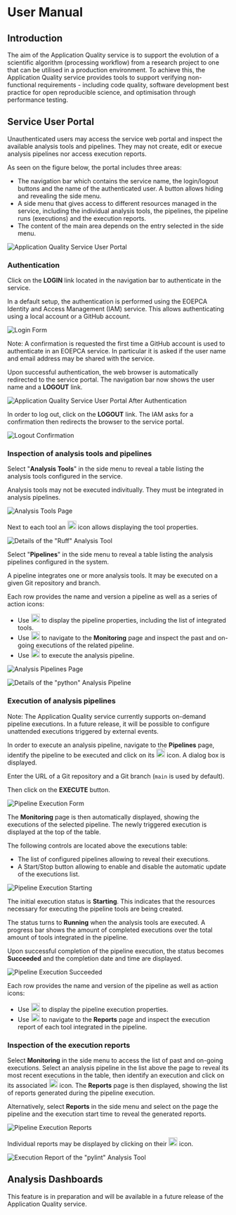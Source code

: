 # User Manual

## Introduction

The aim of the Application Quality service is to support the evolution of a scientific algorithm (processing workflow) from a research project to one that can be utilised in a production environment. To achieve this, the Application Quality service provides tools to support verifying non-functional requirements - including code quality, software development best practice for open reproducible science, and optimisation through performance testing.

## Service User Portal

Unauthenticated users may access the service web portal and inspect the available analysis tools and pipelines. They may not create, edit or execue analysis pipelines nor access execution reports.

As seen on the figure below, the portal includes three areas:

- The navigation bar which contains the service name, the login/logout buttons and the name of the authenticated user. A button allows hiding and revealing the side menu.
- A side menu that gives access to different resources managed in the service, including the individual analysis tools, the pipelines, the pipeline runs (executions) and the execution reports.
- The content of the main area depends on the entry selected in the side menu.

![Application Quality Service User Portal](../img/user-manual/app-unauthenticated.png)


### Authentication 

Click on the **LOGIN** link located in the navigation bar to authenticate in the service.

In a default setup, the authentication is performed using the EOEPCA Identity and Access Management (IAM) service. This allows authenticating using a local account or a GitHub account.

![Login Form](../img/user-manual/iam-login.png)

Note: A confirmation is requested the first time a GitHub account is used to authenticate in an EOEPCA service. In particular it is asked if the user name and email address may be shared with the service.

Upon successful authentication, the web browser is automatically redirected to the service portal. The navigation bar now shows the user name and a **LOGOUT** link.

![Application Quality Service User Portal After Authentication](../img/user-manual/app-authenticated.png)

In order to log out, click on the **LOGOUT** link. The IAM asks for a confirmation then redirects the browser to the service portal.

![Logout Confirmation](../img/user-manual/iam-logout.png)

### Inspection of analysis tools and pipelines

Select "**Analysis Tools**" in the side menu to reveal a table listing the analysis tools configured in the service.

Analysis tools may not be executed indivitually. They must be integrated in analysis pipelines.

![Analysis Tools Page](../img/user-manual/app-analysis-tools.png)

Next to each tool an <img src="../img/user-manual/mdi-information-blue.png" style="height:20px; width:20px"/> icon allows displaying the tool properties.

![Details of the "Ruff" Analysis Tool](../img/user-manual/app-analysis-tool-details-ruff.png)


Select "**Pipelines**" in the side menu to reveal a table listing the analysis pipelines configured in the system.

A pipeline integrates one or more analysis tools. It may be executed on a given Git repository and branch.

Each row provides the name and version a pipeline as well as a series of action icons:

- Use <img src="../img/user-manual/mdi-information-blue.png" style="height:20px; width:20px"/> to display the pipeline properties, including the list of integrated tools.
- Use <img src="../img/user-manual/mdi-monitor-eye-blue.png" style="height:20px; width:20px"/> to navigate to the **Monitoring** page and inspect the past and on-going executions of the related pipeline.
- Use <img src="../img/user-manual/mdi-flash-red.png" style="height:20px; width:20px"/> to execute the analysis pipeline.

![Analysis Pipelines Page](../img/user-manual/app-analysis-pipelines.png)


![Details of the "python" Analysis Pipeline](../img/user-manual/app-analysis-pipeline-details.png)

### Execution of analysis pipelines

Note: The Application Quality service currently supports on-demand pipeline executions. In a future release, it will be possible to configure unattended executions triggered by external events.

In order to execute an analysis pipeline, navigate to the **Pipelines** page, identify the pipeline to be executed and click on its <img src="../img/user-manual/mdi-flash-red.png" style="height:20px; width:20px"/> icon. A dialog box is displayed.

Enter the URL of a Git repository and a Git branch (`main` is used by default).

Then click on the **EXECUTE** button.

![Pipeline Execution Form](../img/user-manual/app-analysis-pipeline-execution-form.png)

The **Monitoring** page is then automatically displayed, showing the executions of the selected pipeline. The newly triggered execution is displayed at the top of the table.

The following controls are located above the executions table:

- The list of configured pipelines allowing to reveal their executions.
- A Start/Stop button allowing to enable and disable the automatic update of the executions list.

![Pipeline Execution Starting](../img/user-manual/app-analysis-pipeline-execution-starting.png)

The initial execution status is **Starting**. This indicates that the resources necessary for executing the pipeline tools are being created.

The status turns to **Running** when the analysis tools are executed. A progress bar shows the amount of completed executions over the total amount of tools integrated in the pipeline.

Upon successful completion of the pipeline execution, the status becomes **Succeeded** and the completion date and time are displayed.

![Pipeline Execution Succeeded](../img/user-manual/app-analysis-pipeline-execution-succeeded.png)

Each row provides the name and version of the pipeline as well as action icons:

- Use <img src="../img/user-manual/mdi-information-blue.png" style="height:20px; width:20px"/> to display the pipeline execution properties.
- Use <img src="../img/user-manual/mdi-file-chart-blue.png" style="height:20px; width:20px"/> to navigate to the **Reports** page and inspect the execution report of each tool integrated in the pipeline.


### Inspection of the execution reports

Select **Monitoring** in the side menu to access the list of past and on-going executions. Select an analysis pipeline in the list above the page to reveal its most recent executions in the table, then identify an execution and click on its associated <img src="../img/user-manual/mdi-file-chart-blue.png" style="height:20px; width:20px"/> icon. The **Reports** page is then displayed, showing the list of reports generated during the pipeline execution.

Alternatively, select **Reports** in the side menu and select on the page the pipeline and the execution start time to reveal the generated reports.

![Pipeline Execution Reports](../img/user-manual/app-analysis-pipeline-execution-reports.png)

Individual reports may be displayed by clicking on their <img src="../img/user-manual/mdi-information-blue.png" style="height:20px; width:20px"/> icon.

![Execution Report of the "pylint" Analysis Tool](../img/user-manual/app-analysis-pipeline-execution-report.png)


## Analysis Dashboards

This feature is in preparation and will be available in a future release of the Application Quality service.  
